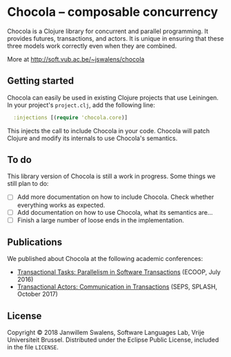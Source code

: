 # Chocola – composable concurrency

Chocola is a Clojure library for concurrent and parallel programming. It provides futures, transactions, and actors. It is unique in ensuring that these three models work correctly even when they are combined.

More at http://soft.vub.ac.be/~jswalens/chocola

## Getting started

Chocola can easily be used in existing Clojure projects that use Leiningen. In your project's `project.clj`, add the following line:

```clj
  :injections [(require 'chocola.core)]
```

This injects the call to include Chocola in your code. Chocola will patch Clojure and modify its internals to use Chocola's semantics.

## To do

This library version of Chocola is still a work in progress. Some things we still plan to do:

* [ ] Add more documentation on how to include Chocola. Check whether everything works as expected.
* [ ] Add documentation on how to use Chocola, what its semantics are...
* [ ] Finish a large number of loose ends in the implementation.

## Publications

We published about Chocola at the following academic conferences:

* [Transactional Tasks: Parallelism in Software Transactions][ecoop] (ECOOP, July 2016)
* [Transactional Actors: Communication in Transactions][seps] (SEPS, SPLASH, October 2017)

## License

Copyright © 2018 Janwillem Swalens, Software Languages Lab, Vrije Universiteit Brussel. Distributed under the Eclipse Public License, included in the file `LICENSE`.



[ecoop]: http://soft.vub.ac.be/~jswalens/ecoop2016.pdf
[seps]: http://soft.vub.ac.be/~jswalens/seps2017.pdf